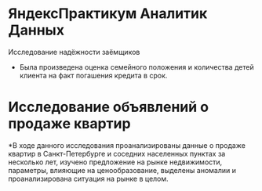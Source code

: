 #  ЯндексПрактикум Аналитик Данных
Исследование надёжности заёмщиков
* Была произведена оценка семейного положения и количества детей клиента на факт погашения кредита в срок.
# Исследование объявлений о продаже квартир
*В ходе данного исследования проанализированы данные о продаже квартир в Санкт-Петербурге и соседних населенных пунктах за несколько лет, изучено предложение на рынке недвижимости, параметры, влияющие на ценообразование, выделены аномалии и проанализирована ситуация на рынке в целом.
# 


